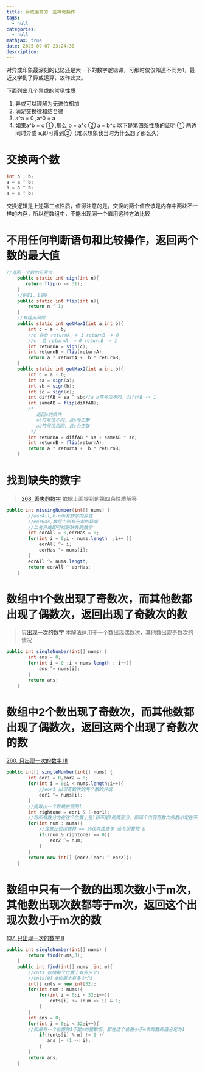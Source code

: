 ```yaml
---
title: 异或运算的一些神奇操作
tags:
  - null
categories:
  - null
mathjax: true
date: 2025-09-07 23:24:30
description:
---
```


对异或印象最深刻的记忆还是大一下的数字逻辑课，可那时仅仅知道不同为1，最近又学到了异或运算，故作此文。

下面列出几个异或的常见性质

1. 异或可以理解为无进位相加
2. 满足交换律和结合律
3. a^a = 0 ,a^0 = a
4. 如果a^b = c ① ,那么 b = a^c   ②  a = b^c
   以下是第四条性质的证明
   ① 两边同时异或 a,即可得到②（难以想象我当时为什么想了那么久）

# 交换两个数

```java
int a , b;
a = a ^ b;
b = a ^ b;
a = a ^ b;
```

交换逻辑是上述第三点性质，值得注意的是，交换的两个值应该是内存中两块不一样的内存，所以在数组中，不能出现同一个值用这种方法比较

# 不用任何判断语句和比较操作，返回两个数的最大值

```java
//返回一个数的符号位
    public static int sign(int n){
       return flip(n << 31);
    }
    //0变1，1变0
    public static int flip(int n){
        return n ^ 1;
    }
    //有溢出风险
    public static int getMax1(int a,int b){
        int c = a - b;
        //c 非负 returnA -> 1 returnB -> 0
        //c  负 returnA -> 0 returnB -> 1
        int returnA = sign(c);
        int returnB = flip(returnA);
        return a * returnA +  b * returnB;
    }
    public static int getMax2(int a,int b){
        int c = a - b;
        int sa = sign(a);
        int sb = sign(b);
        int sc = sign(c);
        int diffAB = sa ^ sb;//a b符号位不同，diffAB -> 1
        int sameAB = flip(diffAB);
        /*
           返回a的条件
           ab符号位不同，且a为正数
           ab符号位相同，且c为正数
         */
        int returnA = diffAB * sa + sameAB * sc;
        int returnB = flip(returnA);
        return a * returnA +  b * returnB;
    }
```

# 找到缺失的数字

> [268. 丢失的数字](https://leetcode.cn/problems/missing-number/)
> 依据上面提到的第四条性质解答

```java
public int missingNumber(int[] nums) {
        //eorAll,0-n所有数字的异或
        //eorHas,数组中所有元素的异或
        //二者异或即可找到缺失的数字
        int eorAll = 0,eorHas = 0;
        for(int i = 0;i < nums.length  ;i++ ){
            eorAll ^= i;
            eorHas ^= nums[i];
        }
        eorAll ^= nums.length;
        return eorAll ^ eorHas;
    }
```

# 数组中1个数出现了奇数次，而其他数都出现了偶数次，返回出现了奇数次的数

> [只出现一次的数字](https://leetcode.cn/problems/single-number/)
> 本解法适用于一个数出现偶数次，其他数出现奇数次的情况

```java
public int singleNumber(int[] nums) {
        int ans = 0;
        for(int i = 0 ;i < nums.length ; i++){
            ans ^= nums[i];
        }
        return ans;
    }
```

# 数组中2个数出现了奇数次，而其他数都出现了偶数次，返回这两个出现了奇数次的数


[260. 只出现一次的数字 III](https://leetcode.cn/problems/single-number-iii/)

```java
public int[] singleNumber(int[] nums) {
        int eor1 = 0,eor2 = 0;
        for(int i = 0;i < nums.length;i++){
            //eor1 出现奇数次的两个数的异或
            eor1 ^= nums[i];
        }
        //提取出一个数最右侧的1
        int rightone = eor1 & (-eor1);
        //将所有数分为在这个位置上是1和不是1的两部分，那两个出现奇数次的数必定在不同的两部分
        for(int num : nums){
            //注意比较运算符 == 的优先级高于 位与运算符 &
            if((num & rightone) == 0){
                eor2 ^= num;
            }
        }
        return new int[] {eor2,(eor1 ^ eor2)};
    }
```

# 数组中只有一个数的出现次数小于m次，其他数出现次数都等于m次，返回这个出现次数小于m次的数

[137. 只出现一次的数字 II](https://leetcode.cn/problems/single-number-ii/)

```java
public int singleNumber(int[] nums) {
        return find(nums,3);
    }
    public int find(int[] nums ,int m){
        //cnts 存储每个位置上有多少个1
        //cnts[0] 0位置上有多少个1
        int[] cnts = new int[32];
        for(int num : nums){
            for(int i = 0;i < 32;i++){
                cnts[i] += (num >> i) & 1;
            }
        } 
        int ans = 0;
        for(int i = 0;i < 32;i++){
        //如果有一个位置的1不是m的整数倍，那在这个位置小于m次的数的值必定为1
            if((cnts[i] % m) != 0 ){
               ans |= (1 << i);
            }
        }
        return ans;
    }
```

